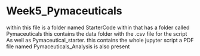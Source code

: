 # Week5_Pymaceuticals
within this file is a folder named StarterCode
within that has a folder called Pymaceuticals 
this contains the data folder with the .csv file for the script 
As well as Pymaceutical_starter. this contains the whole jupyter script 
a PDF file named Pymaceuticals_Analysis is also present
